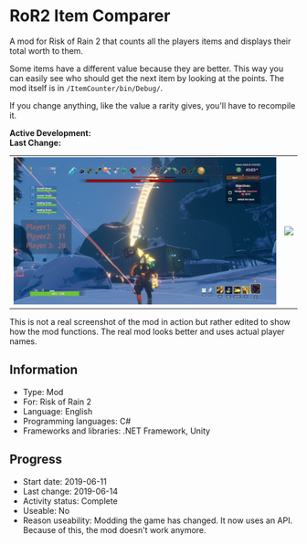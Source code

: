 # RoR2 Item Comparer
A mod for Risk of Rain 2 that counts all the players items and displays their total worth to them.

Some items have a different value because they are better. This way you can easily see who should get the next item by looking at the points. The mod itself is in `/ItemCounter/bin/Debug/`.

If you change anything, like the value a rarity gives, you'll have to recompile it.

**Active Development:** <br>
**Last Change:** <br>

| | |
| :---: | :---: |
| ![](/Screenshots/1-Game.png) | ![](/Screenshots/.png) |

This is not a real screenshot of the mod in action but rather edited to show how the mod functions. The real mod looks better and uses actual player names.

## Information
- Type: Mod
- For: Risk of Rain 2
- Language: English
- Programming languages: C#
- Frameworks and libraries: .NET Framework, Unity

## Progress
- Start date: 2019-06-11
- Last change: 2019-06-14
- Activity status: Complete
- Useable: No
- Reason useability: Modding the game has changed. It now uses an API. Because of this, the mod doesn't work anymore.
